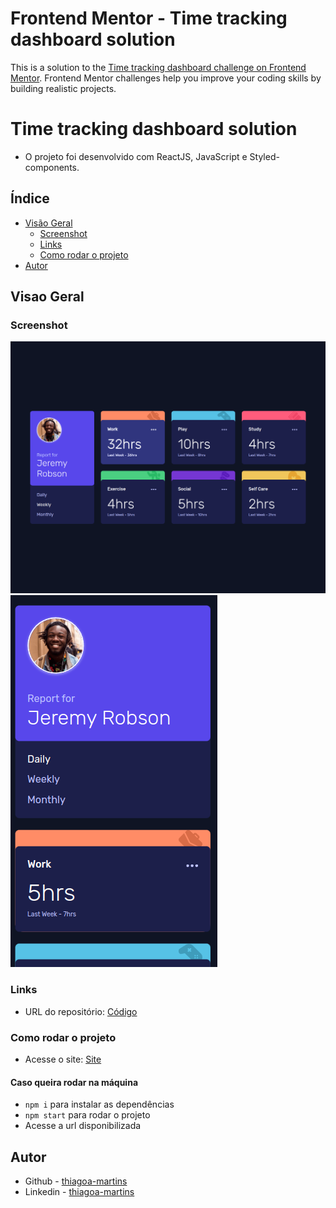 # Frontend Mentor - Time tracking dashboard solution

This is a solution to the [Time tracking dashboard challenge on Frontend Mentor](https://github.com/thiagoa-martins/timeTrackingDashboard). Frontend Mentor challenges help you improve your coding skills by building realistic projects. 

# Time tracking dashboard solution

- O projeto foi desenvolvido com ReactJS, JavaScript e Styled-components.

## Índice

- [Visão Geral](#visao-geral)
  - [Screenshot](#screenshot)
  - [Links](#links)
  - [Como rodar o projeto](#como-rodar-o-projeto)
- [Autor](#autor)

## Visao Geral

### Screenshot

![](./src/assets/screenshots/img.png)
![](./src/assets/screenshots/img2.png)

### Links

- URL do repositório: [Código](https://github.com/thiagoa-martins/timeTrackingDashboard)

### Como rodar o projeto

- Acesse o site: [Site](https://time-tracking-dashboard-thiagoa-martins.vercel.app/)

#### Caso queira rodar na máquina

- `npm i` para instalar as dependências
- `npm start` para rodar o projeto
- Acesse a url disponibilizada

## Autor

- Github - [thiagoa-martins](https://github.com/thiagoa-martins)
- Linkedin - [thiagoa-martins](https://www.linkedin.com/in/thiagoa-martins/)
